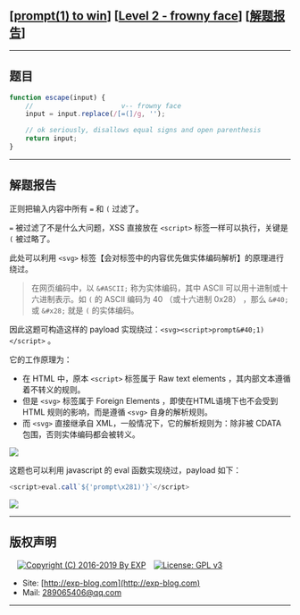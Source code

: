 ## [[prompt(1) to win](http://prompt.ml)] [[Level 2 - frowny face](http://prompt.ml/2)] [[解题报告](http://exp-blog.com/2019/03/18/pid-3626/)]

------

## 题目

```javascript
function escape(input) {
    //                      v-- frowny face
    input = input.replace(/[=(]/g, '');

    // ok seriously, disallows equal signs and open parenthesis
    return input;
}     
```

------------

## 解题报告

正则把输入内容中所有 `=` 和 `(` 过滤了。

 `=` 被过滤了不是什么大问题，XSS 直接放在 `<script>` 标签一样可以执行，关键是 `(` 被过略了。

此处可以利用 `<svg>` 标签【会对标签中的内容优先做实体编码解析】的原理进行绕过。

> 在网页编码中，以 `&#ASCII;` 称为实体编码，其中 ASCII 可以用十进制或十六进制表示。如 `(` 的 ASCII 编码为 40 （或十六进制 0x28） ，那么 `&#40;` 或 `&#x28;` 就是 `(` 的实体编码。

因此这题可构造这样的 payload 实现绕过：`<svg><script>prompt&#40;1)</script>` 。

它的工作原理为：

- 在 HTML 中，原本 `<script>` 标签属于 Raw text elements ，其内部文本遵循着不转义的规则。
- 但是 `<svg>` 标签属于 Foreign Elements ，即使在HTML语境下也不会受到 HTML 规则的影响，而是遵循 `<svg>` 自身的解析规则。
- 而 `<svg>` 直接继承自 XML，一般情况下，它的解析规则为：除非被 CDATA 包围，否则实体编码都会被转义。

![](http://exp-blog.com/wp-content/uploads/2019/03/d21bb8b01590c54ab1c05392e1c74a40.png)


这题也可以利用 javascript 的 eval 函数实现绕过，payload 如下：

```javascript
<script>eval.call`${'prompt\x281)'}`</script>
```

![](http://exp-blog.com/wp-content/uploads/2019/03/8957a9b0255422234f926ee3800e7996.png)

------

## 版权声明

　[![Copyright (C) 2016-2019 By EXP](https://img.shields.io/badge/Copyright%20(C)-2016~2019%20By%20EXP-blue.svg)](http://exp-blog.com)　[![License: GPL v3](https://img.shields.io/badge/License-GPL%20v3-blue.svg)](https://www.gnu.org/licenses/gpl-3.0)
  

- Site: [http://exp-blog.com](http://exp-blog.com) 
- Mail: <a href="mailto:289065406@qq.com?subject=[EXP's Github]%20Your%20Question%20（请写下您的疑问）&amp;body=What%20can%20I%20help%20you?%20（需要我提供什么帮助吗？）">289065406@qq.com</a>


------

